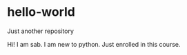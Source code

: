 # hello-world
Just another repository

Hi!
I am sab. I am new to python. Just enrolled in this course.

